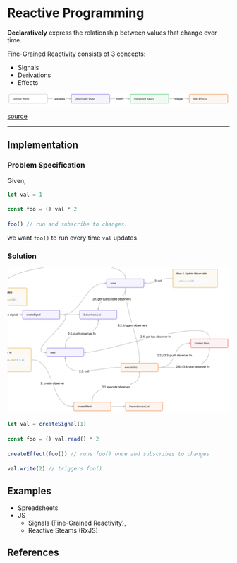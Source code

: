 # Reactive Programming

**Declaratively** express the relationship between values that change over time.

Fine-Grained Reactivity consists of 3 concepts:
- Signals
- Derivations
- Effects

![Reactivity Diagram](./Reactivity%20Diagram.png)

[source](https://frontendmasters.com/courses/reactivity-solidjs/reactivity-overview/)

---

## Implementation

### Problem Specification

Given,
```javascript
let val = 1

const foo = () val * 2

foo() // run and subscribe to changes.
```

we want `foo()` to run every time `val` updates.

### Solution

![Reactivity Implementation](./Reactive%20System%20Implementation.png)

```js
let val = createSignal(1)

const foo = () val.read() * 2

createEffect(foo()) // runs foo() once and subscribes to changes

val.write(2) // triggers foo()
```


## Examples
- Spreadsheets
- JS
	- Signals (Fine-Grained Reactivity), 
	- Reactive Steams (RxJS)

## References
